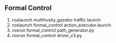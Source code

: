 ## Formal Control

1. roslaunch multihusky_gazebo traffic.launch
2. roslaunch formal_control action_executor.launch
3. rosrun formal_control path_generator.py
4. rosrun formal_control driver_v3.py
